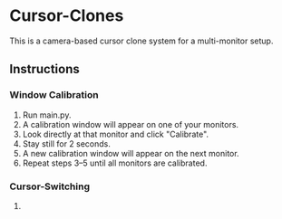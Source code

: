 # Cursor-Clones
This is a camera-based cursor clone system for a multi-monitor setup. 

## Instructions

### Window Calibration
1. Run main.py.
2. A calibration window will appear on one of your monitors.
3. Look directly at that monitor and click "Calibrate".
4. Stay still for 2 seconds.
5. A new calibration window will appear on the next monitor.
6. Repeat steps 3–5 until all monitors are calibrated.

### Cursor-Switching
1. 
